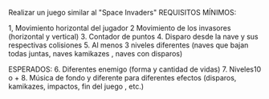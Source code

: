 Realizar un juego similar al "Space Invaders"
REQUISITOS 
MÍNIMOS:

1, Movimiento horizontal del jugador
2 Movimiento de los invasores (horizontal y vertical)
3. Contador de puntos
4. Disparo desde la nave y sus respectivas colisiones
5. Al menos 3 niveles diferentes (naves que bajan todas juntas, naves kamikazes , naves con disparos)
  
ESPERADOS: 
6. Diferentes enemigo (forma y cantidad de vidas)
7. Niveles10 o +
8. Música de fondo y diferente para diferentes efectos (disparos, kamikazes, impactos, fin del juego , etc.)
